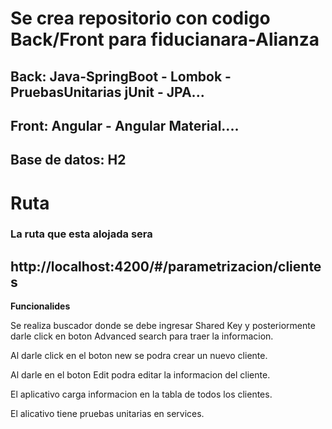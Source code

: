 # Se crea repositorio con codigo Back/Front para fiducianara-Alianza


## **Back: Java-SpringBoot - Lombok - PruebasUnitarias jUnit - JPA...**

## **Front: Angular - Angular Material....**

## Base de datos: H2

# **Ruta**
### La ruta que esta alojada sera
## http://localhost:4200/#/parametrizacion/clientes

**Funcionalides**

Se realiza buscador donde se debe ingresar Shared Key y posteriormente
darle click en boton Advanced search para traer la informacion.

Al darle click en el boton new se podra crear un nuevo cliente.

Al darle en el boton Edit podra editar la informacion del cliente.

El aplicativo carga informacion en la tabla de todos los clientes.

El alicativo tiene pruebas unitarias en services.

